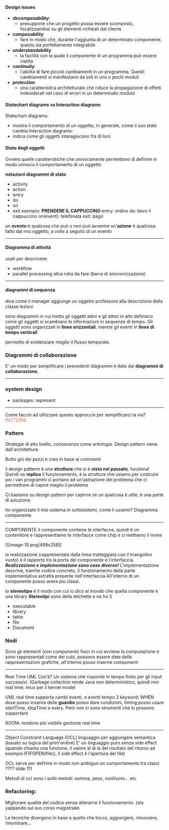 #### Design issues
* ***decomposability***:
	* presuppone che un progetto possa essere scomposto, focalizzandosi su gli elementi richiesti dal cliente
* ***composability***
	* fare in modo che, durante l'aggiunta di un determinato componente, questo sia perfettamente integrabile
* ***understandability***
	* la facilità con la quale il componente di un programma può essere capita
* ***continuity*** 
	* l'abilità di fare piccoli cambiamenti in un programma. Questi cambiamenti si manifestano da soli in uno o pochi moduli
* ***protection*** 
	* una caratteristica architetturale che riduce la propagazione di effetti indesiderati nel caso di errori in un determinato modulo 

#### Statechart diagrams vs Interaction diagrams
Statechart diagrams:
* mostra il comportamento di un oggetto, in generale, come il suo stato cambia
Interaction diagrams:
* indica come gli oggetti interagiscono fra di loro

#### Stato degli oggetti
Ovvero quelle caratteristiche che univocamente permettono di definire in modo univoco il comportamento di un oggetto

**notazioni diagrammi di stato**
* activity
* action
* entry
* do
* on
* exit
esempio:
**PRENDERE IL CAPPUCCINO**
entry: ordino
do: bevo il cappuccino
on(event): telefonata
exit: pago 

un **evento** è qualcosa che può o non può avvenire
un'**azione** è qualcosa fatto dal mio oggetto, a volte a seguito di un evento

---
#### Diagramma di attività
usati per descrivere:
* workflow
* parallel processing
altra roba da fare (barra di sincronizzazione)
---

#### diagrammi di sequenza
dice come il manager aggiunge un oggetto professore alla descrizione della classe lezioni

sono diagrammi in cui metto gli oggetti attivi e gli attori in alto
definisco come gli oggetti si scambiano le informazioni in sequenze di tempo. Gli oggetti sono organizzati in **linee orizzontali**, mentre gli eventi in **linee di tempo verticali**

permetto di evidenziare meglio il flusso temporale.

### Diagrammi di collaborazione
E' un modo per semplificare i precedenti diagrammi è dato dai **diagrammi di collaborazione**;
- - - 
### system design
* packages: represent 
---
Come faccio ad utilizzare questo approccio per semplificarci la via?
<span style="color:tomato">PATTERN!</span>
### Pattern

Strategie di alto livello, conoscenza come antologia.
Design pattern viene dall'architettura.

Butto giù dei pezzi e creo in base ai commenti


il design patterm è una **struttura** che si è **vista nel passato**, funziona! Quindi ne **replico** il funzionamento, è la struttura che usiamo per costruire poi i vari programmi
ci portano ad un'astrazione del problema che ci permettono di capire meglio il problema

Ci basiamo su design pattern per capirne se un qualcosa è utile, è una parte di soluzione

ho organizzato il mio sistema in sottosistemi, come li usiamo? Diagramma componente

--- 
COMPONENTE
il componente contiene le interfacce, quindi è un contenitore e rappresentiamo le interfacce come chip e ci mettiamo
il nome 

![[image-10.png|499x258]]

la realizzazione (rappresentata dalla linea tratteggiata con il triangolino vuoto) è il rapporto tra la porta del componente e l'interfaccia.
***Realizzazione e implementazione sono cose diverse!*** L'implementazione descrive, tramite codice concreto, il funzionamento della parte implementativa astratta presente nell'interfaccia
All'interno di un componente posso avere più classi.

lo **stereotipo** è il modo con cui io dico al mondo che quella componente è una library
**Stereotipi** sono delle etichette e ne ho 5
- executable
- library
- table
- file
- Document
### Nodi 
Sono gli elementi (non componenti) fisici in cui avviene la computazione e sono rappresentati come dei cubi, possono essere date delle rappresentazioni grafiche, all'interno posso inserire componenti

---
Real Time UML
Cos'è? Un sistema che risponde in tempo finito per gli input successivi.
(Garbage collection rende Java non deterministico, quindi non real time, linux per il kernel mode)

UML real time supporta cambi eventi, e eventi tempo
2 keyword: WHEN dove posso inserire delle **guardie** posso dare condizioni,
timing posso usare startTime, stopTime e every.
Però non ci sono strumenti che lo possono supportare


ROOM: rendono più visibile gestione real time

---
Object Constraint Language (OCL)
linguaggio per aggiungere semantica (basato su logica del prim'ordine)
E' un linguaggio puro senza side effect (quando chiamo una funzione, il valore al di là del risultato del ritorno ad esempio IF(FOPEN(file)), il side effect è l'apertura del file)

OCL serve per definire in modo non ambiguo un comportamento tra classi ???? slide 111

Metodi di ocl sono i soliti metodi: somma, peso, nonVuoto... etc

### Refactoring:
Migliorare qualità del codice senza alterarne il funzionamento. (sta yappando sul suo corso magistrale)

Le tecniche divergono in base a quello che tocco, aggiungere, rimuovere, rinominare...




